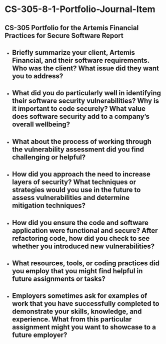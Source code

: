 # CS-305-8-1-Portfolio-Journal-Item
## CS-305 Portfolio for the Artemis Financial Practices for Secure Software Report


- ## Briefly summarize your client, Artemis Financial, and their software requirements. Who was the client? What issue did they want you to address?

- ## What did you do particularly well in identifying their software security vulnerabilities? Why is it important to code securely? What value does software security add to a company’s overall wellbeing?

- ## What about the process of working through the vulnerability assessment did you find challenging or helpful?

- ## How did you approach the need to increase layers of security? What techniques or strategies would you use in the future to assess vulnerabilities and determine mitigation techniques?

- ## How did you ensure the code and software application were functional and secure? After refactoring code, how did you check to see whether you introduced new vulnerabilities?

- ## What resources, tools, or coding practices did you employ that you might find helpful in future assignments or tasks?

- ## Employers sometimes ask for examples of work that you have successfully completed to demonstrate your skills, knowledge, and experience. What from this particular assignment might you want to showcase to a future employer?

